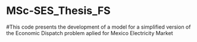 # MSc-SES_Thesis_FS

#This code presents the development of a model for a simplified version of the Economic Dispatch problem aplied for Mexico Electricity Market
